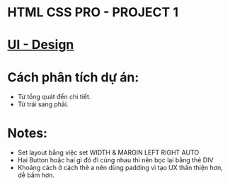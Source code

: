 # HTML CSS PRO - PROJECT 1

# [UI - Design](https://www.figma.com/file/hxuBjoY4M4lJdwalq9jGsH/01.-Real-Estate-Landing-Page-(Easy)?type=design&mode=design)

# Cách phân tích dự án:
- Từ tổng quát đến chi tiết.
- Từ trái sang phải.

# Notes: 
- Set layout bằng việc set WIDTH & MARGIN LEFT RIGHT AUTO
- Hai Button hoặc hai gì đó đi cùng nhau thì nên bọc lại bằng thẻ DIV
- Khoảng cách ở cách thẻ a nên dùng padding vì tạo UX thân thiện hơn, dễ bấm hơn.